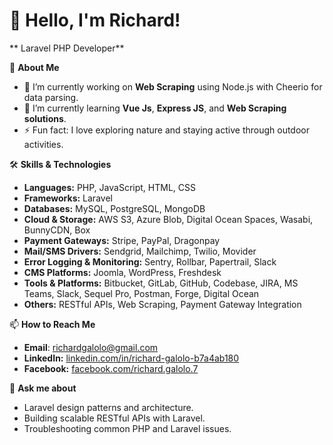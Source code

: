 # 👋 Hello, I'm Richard!
** Laravel PHP Developer**

🚀 **About Me**
- 🔭 I’m currently working on **Web Scraping** using Node.js with Cheerio for data parsing.
- 🌱 I’m currently learning **Vue Js**, **Express JS**, and **Web Scraping solutions**.  
- ⚡ Fun fact: I love exploring nature and staying active through outdoor activities.

🛠️ **Skills & Technologies**
- **Languages:** PHP, JavaScript, HTML, CSS
- **Frameworks:** Laravel
- **Databases:** MySQL, PostgreSQL, MongoDB
- **Cloud & Storage:** AWS S3, Azure Blob, Digital Ocean Spaces, Wasabi, BunnyCDN, Box
- **Payment Gateways:** Stripe, PayPal, Dragonpay
- **Mail/SMS Drivers:** Sendgrid, Mailchimp, Twilio, Movider
- **Error Logging & Monitoring:** Sentry, Rollbar, Papertrail, Slack
- **CMS Platforms:** Joomla, WordPress, Freshdesk
- **Tools & Platforms:** Bitbucket, GitLab, GitHub, Codebase, JIRA, MS Teams, Slack, Sequel Pro, Postman, Forge, Digital Ocean
- **Others:** RESTful APIs, Web Scraping, Payment Gateway Integration

📫  **How to Reach Me**
- **Email**: [richardgalolo@gmail.com](mailto:richardgalolo@gmail.com)  
- **LinkedIn:** [linkedin.com/in/richard-galolo-b7a4ab180](https://www.linkedin.com/in/richard-galolo-b7a4ab180)
- **Facebook:** [facebook.com/richard.galolo.7](https://www.facebook.com/richard.galolo.7)

💬 **Ask me about**
- Laravel design patterns and architecture.
- Building scalable RESTful APIs with Laravel.
- Troubleshooting common PHP and Laravel issues.
